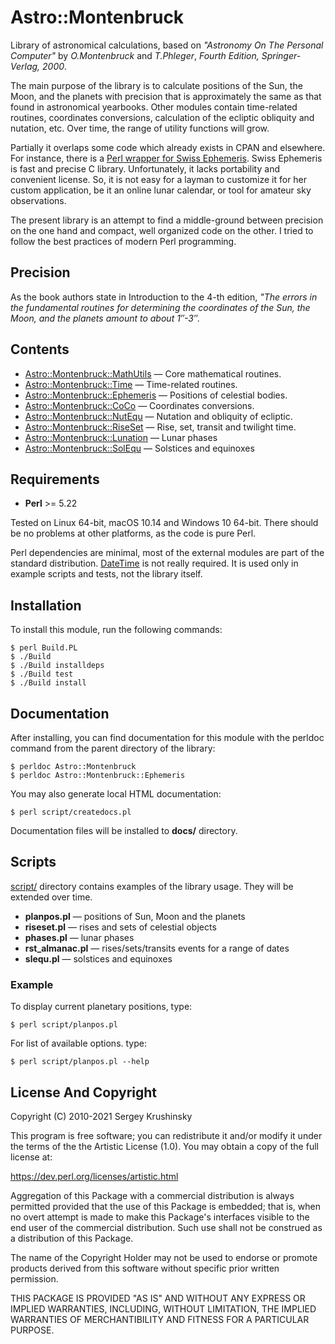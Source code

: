 # Astro::Montenbruck


Library of astronomical calculations, based on _"Astronomy On The Personal Computer"_ by _O.Montenbruck_ and _T.Phleger_, _Fourth Edition, Springer-Verlag, 2000_.

The main purpose of the library is to calculate positions of the Sun, the Moon, and the planets with precision that is approximately the same as that found in astronomical yearbooks. Other modules contain time-related routines, coordinates conversions, calculation of the ecliptic obliquity and nutation, etc. Over time, the range of utility functions will grow.

Partially it overlaps some code which already exists in CPAN and elsewhere. For instance, there is a [Perl wrapper for Swiss Ephemeris](http://www.astrotexte.ch/sources/SwissEph.html). Swiss Ephemeris is fast and precise C library. Unfortunately, it lacks portability and convenient license. So, it is not easy for a layman to customize it for her custom application, be it an online lunar calendar, or tool for amateur sky observations.

The present library is an attempt to find a middle-ground between precision on the one hand and compact, well organized code on the other. I tried to follow the best practices of modern Perl programming.

## Precision

As the book authors state in Introduction to the 4-th edition, _"The errors in the fundamental routines for determining the coordinates of the Sun, the Moon, and the planets amount to about 1″-3″._

## Contents

- [Astro::Montenbruck::MathUtils](lib/Astro/Montenbruck/MathUtils.pm) — Core mathematical routines.
- [Astro::Montenbruck::Time](lib/Astro/Montenbruck/Time.pm) — Time-related routines.
- [Astro::Montenbruck::Ephemeris](lib/Astro/Montenbruck/Ephemeris.pm) — Positions of celestial bodies.
- [Astro::Montenbruck::CoCo](lib/Astro/Montenbruck/CoCo.pm) — Coordinates conversions.
- [Astro::Montenbruck::NutEqu](lib/Astro/Montenbruck/NutEqu.pm) — Nutation and obliquity of ecliptic.
- [Astro::Montenbruck::RiseSet](lib/Astro/Montenbruck/RiseSet.pm) — Rise, set, transit and twilight time.
- [Astro::Montenbruck::Lunation](lib/Astro/Montenbruck/Lunation.pm) — Lunar phases
- [Astro::Montenbruck::SolEqu](lib/Astro/Montenbruck/SolEqu.pm) — Solstices and equinoxes


## Requirements

* __Perl__ >= 5.22

Tested on Linux 64-bit, macOS 10.14 and Windows 10 64-bit. There should be no problems at other platforms, as the code is pure Perl.

Perl dependencies are minimal, most of the external modules are part of the standard distribution.
[DateTime](https://metacpan.org/pod/DateTime) is not really required. It is used only in example scripts and tests, not the library itself.

## Installation

To install this module, run the following commands:

```
$ perl Build.PL
$ ./Build
$ ./Build installdeps
$ ./Build test
$ ./Build install
```

## Documentation

After installing, you can find documentation for this module with the perldoc command from the parent directory of the library:

```
$ perldoc Astro::Montenbruck
$ perldoc Astro::Montenbruck::Ephemeris
```

You may also generate local HTML documentation:

```
$ perl script/createdocs.pl
```

Documentation files will be installed to **docs/** directory.

## Scripts

[script/](script/) directory contains examples of the library usage. They will be extended over time.

* **planpos.pl** — positions of Sun, Moon and the planets
* **riseset.pl** — rises and sets of celestial objects 
* **phases.pl** — lunar phases
* **rst_almanac.pl** — rises/sets/transits events for a range of dates 
* **slequ.pl** — solstices and equinoxes

### Example

To display current planetary positions, type:

```
$ perl script/planpos.pl
```

For list of available options. type:

```
$ perl script/planpos.pl --help
```


## License And Copyright

Copyright (C) 2010-2021 Sergey Krushinsky

This program is free software; you can redistribute it and/or modify it under the terms of the the Artistic License (1.0). You may obtain a copy of the full license at:

https://dev.perl.org/licenses/artistic.html

Aggregation of this Package with a commercial distribution is always permitted provided that the use of this Package is embedded; that is, when no overt attempt is made to make this Package's interfaces visible to the end user of the commercial distribution. Such use shall not be construed as a distribution of this Package.

The name of the Copyright Holder may not be used to endorse or promote products derived from this software without specific prior written permission.

THIS PACKAGE IS PROVIDED "AS IS" AND WITHOUT ANY EXPRESS OR IMPLIED WARRANTIES, INCLUDING, WITHOUT LIMITATION, THE IMPLIED WARRANTIES OF MERCHANTIBILITY AND FITNESS FOR A PARTICULAR PURPOSE.

